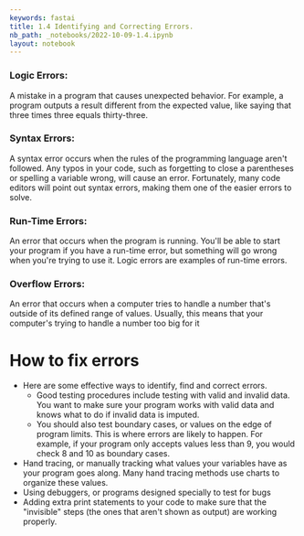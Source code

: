 ```yaml
---
keywords: fastai
title: 1.4 Identifying and Correcting Errors.
nb_path: _notebooks/2022-10-09-1.4.ipynb
layout: notebook
---
```


<!--
#################################################
### THIS FILE WAS AUTOGENERATED! DO NOT EDIT! ###
#################################################
# file to edit: _notebooks/2022-10-09-1.4.ipynb
-->

<div class="container" id="notebook-container">
        
<div class="cell border-box-sizing text_cell rendered"><div class="inner_cell">
<div class="text_cell_render border-box-sizing rendered_html">
<h3 id="Logic-Errors:">Logic Errors:<a class="anchor-link" href="#Logic-Errors:"> </a></h3><p>A mistake in a program that causes unexpected behavior. For example, a program outputs a result different from the expected value, like saying that three times three equals thirty-three.</p>
<h3 id="Syntax-Errors:">Syntax Errors:<a class="anchor-link" href="#Syntax-Errors:"> </a></h3><p>A syntax error occurs when the rules of the programming language aren't followed. Any typos in your code, such as forgetting to close a parentheses or spelling a variable wrong, will cause an error. Fortunately, many code editors will point out syntax errors, making them one of the easier errors to solve.</p>
<h3 id="Run-Time-Errors:">Run-Time Errors:<a class="anchor-link" href="#Run-Time-Errors:"> </a></h3><p>An error that occurs when the program is running. You'll be able to start your program if you have a run-time error, but something will go wrong when you're trying to use it. Logic errors are examples of run-time errors.</p>
<h3 id="Overflow-Errors:">Overflow Errors:<a class="anchor-link" href="#Overflow-Errors:"> </a></h3><p>An error that occurs when a computer tries to handle a number that's outside of its defined range of values. Usually, this means that your computer's trying to handle a number too big for it</p>

</div>
</div>
</div>
<div class="cell border-box-sizing text_cell rendered"><div class="inner_cell">
<div class="text_cell_render border-box-sizing rendered_html">
<h1 id="How-to-fix-errors">How to fix errors<a class="anchor-link" href="#How-to-fix-errors"> </a></h1><ul>
<li>Here are some effective ways to identify, find and correct errors.<ul>
<li>Good testing procedures include testing with valid and invalid data. You want to make sure your program works with valid data and knows what to do if invalid data is imputed.</li>
<li>You should also test boundary cases, or values on the edge of program limits. This is where errors are likely to happen. For example, if your program only accepts values less than 9, you would check 8 and 10 as boundary cases.</li>
</ul>
</li>
<li>Hand tracing, or manually tracking what values your variables have as your program goes along. Many hand tracing methods use charts to organize these values.</li>
<li>Using debuggers, or programs designed specially to test for bugs</li>
<li>Adding extra print statements to your code to make sure that the "invisible" steps (the ones that aren't shown as output) are working properly.</li>
</ul>

</div>
</div>
</div>
</div>
 

